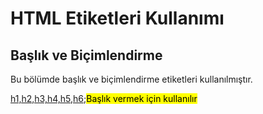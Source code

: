 <h1>HTML Etiketleri Kullanımı</h1>

<h2>Başlık ve Biçimlendirme</h2>
<p>Bu bölümde başlık ve biçimlendirme etiketleri kullanılmıştır.</p>
<p><ins>h1,h2,h3,h4,h5,h6;</ins><mark>Başlık vermek için kullanılır</mark></p>
